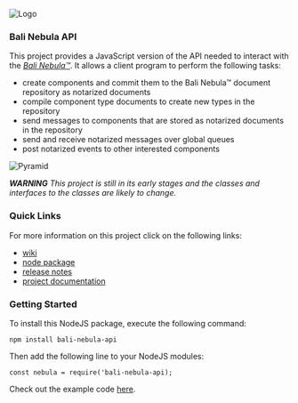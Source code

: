 ![Logo](https://raw.githubusercontent.com/craterdog-bali/bali-project-documentation/master/images/CraterDogLogo.png)

### Bali Nebula API
This project provides a JavaScript version of the API needed to interact with the [_Bali Nebula™_](https://github.com/craterdog-bali/bali-project-documentation/wiki). It allows a client program to perform the following tasks:
 * create components and commit them to the Bali Nebula™ document repository as notarized documents
 * compile component type documents to create new types in the repository
 * send messages to components that are stored as notarized documents in the repository
 * send and receive notarized messages over global queues
 * post notarized events to other interested components

![Pyramid](https://raw.githubusercontent.com/craterdog-bali/js-bali-nebula-api/master/docs/images/BaliPyramid.png)

_**WARNING**_
_This project is still in its early stages and the classes and interfaces to the classes are likely to change._

### Quick Links
For more information on this project click on the following links:
 * [wiki](https://github.com/craterdog-bali/js-bali-nebula-api/wiki)
 * [node package](https://www.npmjs.com/package/bali-nebula-api)
 * [release notes](https://github.com/craterdog-bali/js-bali-nebula-api/wiki/release-notes)
 * [project documentation](https://github.com/craterdog-bali/bali-project-documentation/wiki)

### Getting Started
To install this NodeJS package, execute the following command:
```
npm install bali-nebula-api
```
Then add the following line to your NodeJS modules:
```
const nebula = require('bali-nebula-api);
```

Check out the example code [here](https://github.com/craterdog-bali/js-bali-nebula-api/wiki/code-examples).


